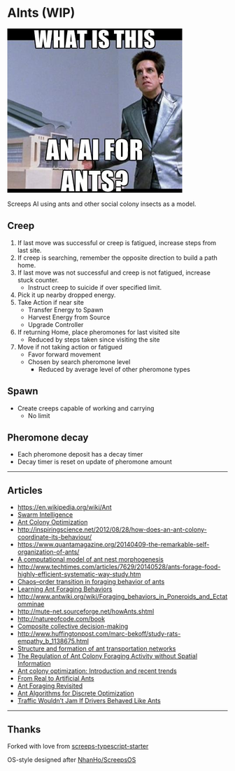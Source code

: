 # AInts (WIP)

![](image.png)

Screeps AI using ants and other social colony insects as a model.

## Creep

1. If last move was successful or creep is fatigued, increase steps from last site.
2. If creep is searching, remember the opposite direction to build a path home.
3. If last move was not successful and creep is not fatigued, increase stuck counter.
    - Instruct creep to suicide if over specified limit.
4. Pick it up nearby dropped energy.
5. Take Action if near site
    - Transfer Energy to Spawn
    - Harvest Energy from Source
    - Upgrade Controller
6. If returning Home, place pheromones for last visited site
    - Reduced by steps taken since visiting the site
7. Move if not taking action or fatigued
    - Favor forward movement
    - Chosen by search pheromone level
        - Reduced by average level of other pheromone types

## Spawn

- Create creeps capable of working and carrying
    - No limit

## Pheromone decay
- Each pheromone deposit has a decay timer
- Decay timer is reset on update of pheromone amount

---

## Articles

- https://en.wikipedia.org/wiki/Ant
- [Swarm Intelligence](https://en.wikipedia.org/wiki/Swarm_intelligence)
- [Ant Colony Optimization](https://en.wikipedia.org/wiki/Ant_colony_optimization_algorithms)
- http://inspiringscience.net/2012/08/28/how-does-an-ant-colony-coordinate-its-behaviour/
- https://www.quantamagazine.org/20140409-the-remarkable-self-organization-of-ants/
- [A computational model of ant nest morphogenesis](https://mitpress.mit.edu/sites/default/files/titles/alife/0262297140chap61.pdf)
- http://www.techtimes.com/articles/7629/20140528/ants-forage-food-highly-efficient-systematic-way-study.htm
- [Chaos–order transition in foraging behavior of ants](https://www.ncbi.nlm.nih.gov/pmc/articles/PMC4060675/)
- [Learning Ant Foraging Behaviors](https://cs.gmu.edu/~eclab/papers/panait04learning.pdf)
- http://www.antwiki.org/wiki/Foraging_behaviors_in_Poneroids_and_Ectatomminae
- http://mute-net.sourceforge.net/howAnts.shtml
- http://natureofcode.com/book
- [Composite collective decision-making](https://www.ncbi.nlm.nih.gov/pmc/articles/PMC4590433/)
- http://www.huffingtonpost.com/marc-bekoff/study-rats-empathy_b_1138675.html
- [Structure and formation of ant transportation networks](http://rsif.royalsocietypublishing.org/content/8/62/1298)
- [The Regulation of Ant Colony Foraging Activity without Spatial Information](http://journals.plos.org/ploscompbiol/article?id=10.1371/journal.pcbi.1002670)
- [Ant colony optimization: Introduction and recent trends](https://www.ics.uci.edu/~welling/teaching/271fall09/antcolonyopt.pdf)
- [From Real to Artificial Ants](https://mitpress.mit.edu/sites/default/files/titles/content/9780262042192_sch_0001.pdf)
- [Ant Foraging Revisited](http://ai2-s2-pdfs.s3.amazonaws.com/0d92/349d41b77042a27e64526239198b2e117925.pdf)
- [Ant Algorithms for Discrete Optimization](https://www.cs.ubc.ca/~hutter/EARG.shtml/earg/papers04-05/artificial_life.pdf)
- [Traffic Wouldn’t Jam If Drivers Behaved Like Ants](http://nautil.us/blog/-traffic-wouldnt-jam-if-drivers-behaved-like-ants)

---

## Thanks

Forked with love from [screeps-typescript-starter](https://github.com/screepers/screeps-typescript-starter)

OS-style designed after [NhanHo/ScreepsOS](https://github.com/NhanHo/ScreepsOS)

